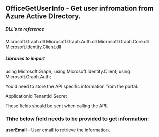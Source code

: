 ## OfficeGetUserInfo - Get user infromation from Azure Active DIrectory.

##### DLL's to reference
Microsoft.Graph.dll
Microsoft.Graph.Auth.dll
Microsoft.Graph.Core.dll
Microsoft.Identity.Client.dll

##### Libraries to import
using Microsoft.Graph;
using Microsoft.Identity.Client;
using Microsoft.Graph.Auth;

You'd need to store the API specific information from the portal.

ApplicationId
TenantId
Secret

These fields should be sent when calling the API.

### Thhe below field needs to be provided to get information:
**userEmail**			  - User email to retrieve the information.
